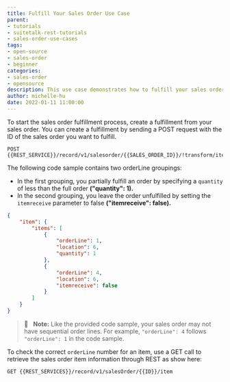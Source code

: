 ```yaml
---
title: Fulfill Your Sales Order Use Case
parent:
- tutorials
- suitetalk-rest-tutorials
- sales-order-use-cases
tags:
- open-source
- sales-order
- beginner
categories:
- sales-order
- opensource
description: This use case demonstrates how to fulfill your sales order.
author: michelle-hu
date: 2022-01-11 11:00:00
---
```

To start the sales order fulfillment process, create a fulfillment from your sales order. You can create a fulfillment by sending a POST request with the ID of the sales order you want to fulfill.

<!-- {% raw %} -->
```
POST {{REST_SERVICE}}/record/v1/salesorder/{{SALES_ORDER_ID}}/!transform/itemfulfillment
```
<!-- {% endraw %} -->

The following code sample contains two orderLine groupings:

- In the first grouping, you partially fulfill an order by specifying a `quantity` of less than the full order **("quantity": 1).**
- In the second grouping, you leave the order unfulfilled by setting the `itemreceive` parameter to false **("itemreceive": false).**

```json
{
    "item": {
        "items": [
            {
                "orderLine": 1,
                "location": 6,
                "quantity": 1
            },
            {
                "orderLine": 4,
                "location": 6,
                "itemreceive": false
            }
        ]
    }
}
```

> 📢 &nbsp; **Note:** Like the provided code sample, your sales order may not have sequential order lines. For example, `"orderLine": 4` follows `"orderLine": 1` in the code sample.

To check the correct `orderLine` number for an item, use a GET call to retrieve the sales order item information through REST as show here: 

<!-- {% raw %} -->
```
GET {{REST_SERVICES}}/record/v1/salesOrder/{{ID}}/item
```
<!-- {% endraw %} -->
